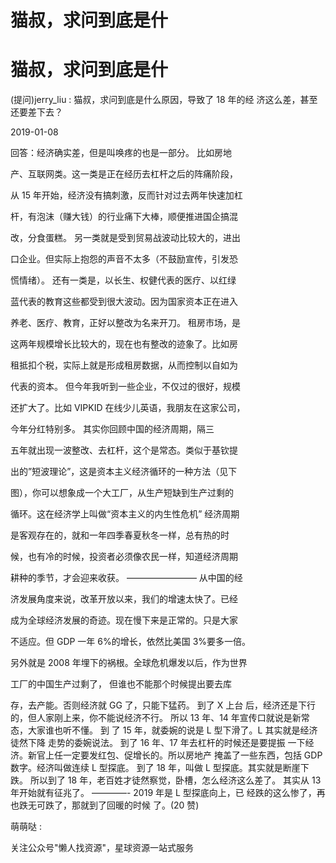 # 猫叔，求问到底是什

# 猫叔，求问到底是什

(提问)jerry_liu : 猫叔，求问到底是什么原因，导致了 18 年的经 济这么差，甚至还要差下去？

2019-01-08

回答：经济确实差，但是叫唤疼的也是一部分。 比如房地

产、互联网类。这一类是正在经历去杠杆之后的阵痛阶段，

从 15 年开始，经济没有搞刺激，反而针对过去两年快速加杠

杆，有泡沫（赚大钱）的行业痛下大棒，顺便推进国企搞混

改，分食蛋糕。 另一类就是受到贸易战波动比较大的，进出

口企业。但实际上抱怨的声音不太多（不鼓励宣传，引发恐

慌情绪）。 还有一类是，以长生、权健代表的医疗、以红绿

蓝代表的教育这些都受到很大波动。因为国家资本正在进入

养老、医疗、教育，正好以整改为名来开刀。 租房市场，是

这两年规模增长比较大的，现在也有整改的迹象了。比如房

租抵扣个税，实际上就是形成租房数据，从而控制以自如为

代表的资本。 但今年我听到一些企业，不仅过的很好，规模

还扩大了。比如 VIPKID 在线少儿英语，我朋友在这家公司，

今年分红特别多。 其实你回顾中国的经济周期，隔三

五年就出现一波整改、去杠杆，这个是常态。类似于基钦提

出的”短波理论”，这是资本主义经济循环的一种方法（见下

图），你可以想象成一个大工厂，从生产短缺到生产过剩的

循环。这在经济学上叫做“资本主义的内生性危机” 经济周期

是客观存在的，就和一年四季春夏秋冬一样，总有热的时

候，也有冷的时候，投资者必须像农民一样，知道经济周期

耕种的季节，才会迎来收获。 ———————— 从中国的经

济发展角度来说，改革开放以来，我们的增速太快了。已经

成为全球经济发展的奇迹。现在慢下来是正常的。只是大家

不适应。但 GDP 一年 6%的增长，依然比美国 3%要多一倍。

另外就是 2008 年埋下的祸根。全球危机爆发以后，作为世界

工厂的中国生产过剩了， 但谁也不能那个时候提出要去库

存，去产能。否则经济就 GG 了，只能下猛药。 到了 X 上台 后，经济还是下行的，但人家刚上来，你不能说经济不行。 所以 13 年、14 年宣传口就说是新常态，大家谁也听不懂。 到 了 15 年，就委婉的说是 L 型下滑了。L 其实就是经济徒然下降 走势的委婉说法。 到了 16 年、17 年去杠杆的时候还是要提振 一下经济。新官上任一定要发红包、促增长的。所以房地产 掩盖了一些东西，包括 GDP 数字。经济叫做连续 L 型探底。 到了 18 年，叫做 L 型探底。其实就是断崖下跌。 所以到了 18 年，老百姓才徒然察觉，卧槽，怎么经济这么差了。 其实从 13 年开始就有征兆了。 ————- 2019 年是 L 型探底向上，已 经跌的这么惨了，再也跌无可跌了，那就到了回暖的时候 了。(20 赞)

萌萌哒 :

关注公众号"懒人找资源"，星球资源一站式服务